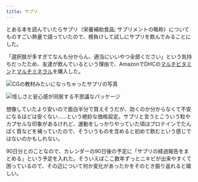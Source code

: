 ```yaml
---
title: サプリ
---
```

とある本を読んでいたらサプリ（栄養補助食品; サプリメントの略称）についてものすごい熱量で語っていたので、根負けして試しにサプリを飲んでみることにした。

「選択肢が多すぎてなんも分からん、適当にいいやつ全部ください」という気持ちだったため、友達が飲んでいるという理由で、AmazonでDHCの[マルチビタミン](https://www.amazon.co.jp/dp/B00GX1E3R6?th=1)と[マルチミネラル](https://www.amazon.co.jp/dp/B01MSSWA5K)を購入した。

![](https://lh3.googleusercontent.com/docs/ADP-6oE11TdMMzpQ0_zKIct8pgpW_fsuNEYEmXOoNO9o4gdlEioQUeCVZs8QNT1E_Hh8bJIvNkXrkXt8Q620hssj3hcuaBuydjMb1c8HpSNwoQuqFJhS6kLioClfMVLORqCHhsXYH7ioZl9WxwpJ0dAdkz86NaX5bJLDq93ICGzcv7aFzn6CCJ9E_redXJ_IysK4lMZHJ8LTM1qBZdSYRfadRndaVRcpfBJtZY2wea4cV3s6fr6rI7vhD_i2xIufACY__LZFnDKBU3VhSc0Z4fLU8J3gsSkZek8tTt67eo2XyiMT0LO9L_TfweEol_ewRqBCcaHE7z0wpnGPBTVPo4MHKLXT5c96t78iz5_8t5sJ8jrUpmneisp5TWl81aTEajNOJtZgG5p5kUvCjWRLrwOar5nztsrVo7xO0p_71Wu6sc_ayCX1Lq9T5dl2Q7v6ODDzpUqLcsB535agBmLGH-ZrXRHvaTThQ_Cv9izGj6sZf4EQC-mzG2wEJqvKbCZ0Nn175bYNwmtuD5AhP7cC0k86BB6hz9LpcOEYHY0QFNMXWxSaKEdSVTh_PJzy0KkXIizHYvRsnPLXAxCMa0AOPHk4-41esBnjSa4jvmlvLpEOIaUib-XaC3GHmErPu7nttlNZMCKbFxPKTunoOrwE4RWGYudcTAUPyhCBHpioPn0jDkWqqIoa0sI3Lrw4SIcDQRujK6He6xvgsKcq9yWIW-eR0SFGfjA0nIkvySsklOWdEcP_19zIXaT8a_tD8tTmfXA7GmJS3fkFs7YWWa-XpzmKp-cBlhcRJArfSFtvGHWFPipuuSVzSjqNUxCYVkWfBNerxb5dv-jy4ZU70jZ-b1gzIhOpAjyGPV-m2xidDW2VbJ8bj6HolOvL26MUFovITK5TXraOvNQrwX4PMacYVO0AggIvOdvx1NwxfY_w6H2_mjdjEAu0oMuNEH6Lw24EPjl6s9XmH4yftlLYFKmLNyaISIvGhPZ_Z82oGFA51gV7LPF2WNHe0zMoVKEHk9J96hzm8hnnDyp6RJjjJqjxvdzdKJ4eNZkXjhrvyd1qyMuf-SvUfsfoUcAN0JijMH4MFPlZp6O837HcsNREn2g1SHu9xRdF5bd87UQlCi99rjPlyXyY_1TUlCAyhD1iXtTkNT4oqNr2SxZ-6MgM_F6gP2_70fMk2J4RFmjUfDPIqhOwIHXRRlbN6RKV8CDeDH7jmPtDJRFmzqplcUOrVv2S8aEXSypVrPsbcu3-XzTMpdWCmniBmEkS "CGの教材みたいになっちゃったサプリの写真")

![](https://lh3.googleusercontent.com/docs/ADP-6oHiScfG4J_CdRTqN9gHEOUupnAalmQBB9G7PicN0CrQQM_7mzK5lXfbRD6SzGqirD9uR2MHhnHmHM23omDbhjzLSNiCfPoFeXwgZG89GMwcpNsDiMW6uAdbUPJS6Hx5LEr4ZuUwLtQZ0GgYcQvMydaGs8JG10P3Qco1GLFzLABwo9m3UgQjwFXDy7Y4kZA4LrFGoQk-jmsgglOasIAtX1bF0S8DEJOtWQ5EjxALDVeNPGfgIAx1ieWlN1BYL5soH0jRRdZ-IOWKHfbdVO_CvTAW33plCGjN2E6ID4VdQLRlPOJm72zhTWO8yUY1yi_vT-NzrRWHNQ0YFhIw79of3U_lSSEu11mIiaVfB8u8a1ZVp3nchB3RT2sF2fXzkfyOT51yp-6I8tgZEOFvIejfW3z4281HbHTNn2rWRkX-J90X2j6w2_XS7q3Zkd4cBUWrUvbBPQA4JlMCH-WSMqxh7TQX6sfM50TSKOoOw0NMaWhbVrgbbRTZVoaTs4gkMkxMA9gSld9Fo_a-CLtjOXOmYvMJsHw1IUJMmKeSgpBIL_mkdab9_mXTdEqMDFn4P0udZgJyPdcKLqW_9QIiEfA0aZ4TJNno6qhU4zk5hSRX8KuAZl5J0UEEgOUhJfAOy4iUiKnqQpBoE-JUVx76X6g4JgtEv34pwgoRQWXKa8U2J-eg48ZNQGImD1xmn8NTKIZ4aVbsdFkNxXdMO0NGXQE7CgxVuK2HRTjm50bTN2Zcab_6eSPHzuhE451dycf6xa3tJ0dHkJDqX34McgBNcRX8QcqSygABQcTIi-YvkGowgnht4Sy08wJlGl4gWu4NRSvrVwI5MR1AwbcZCiASn2TzcAC7WnB1amCUm9t2klbyX7h_NqvetoZrPoSX-AH8u2RsNJ4Xn93cY9U2y49_kKoB9Te7LojXwcT4QWSyU1Ueu2WXbWD6H3_aNoiY_cGwMmNn03RlmADw04x8eDNYLfxbTSbaH5KNkW1Fp2_yk8ZSfLyYGA_MOpo-PyORIQWfmNA2jVSRc77e033KeSK9Yn_M8_A4XVl4JiY_gfyG-Y-jAHPkVacgathXpeZUWOA5Gs82hISUuYF5WN-QGzNSy93DkDMUKK0cNGZlr4AsCQ1qOlewZp71Uep9S1IeKz3E5zpN9w3apefIrzfXVm2qDu2LV4A8TDLh163Q0SOba4fFYZ6MA5OeRpEVnRBEawf9BieThTGm1rQL_ap44gtZVfsKl8LF9U-et23oTup31C2sRX7nSPov "怪しさと安心感が同居する不思議なパッケージ")

想像していたより安いので面白半分で買えそうだが、効くのか分からなくて不安になるほどは安くない……という絶妙な価格設定。サプリと言うとこういう粒やカプセルな印象があるけれど、運動をしっかりやっていた頃はプロテインでたんぱく質などを補っていたので、そういうものを含めると初めて飲むという感じではないのかもしれない。

90日分とのことなので、カレンダーの90日後の予定に「サプリの経過報告をまとめる」という予定を入れた。そういえばここ数年ずっとニキビが出来やすくて困っているので、その辺について何か変化があったかをそのとき振り返れると嬉しい。

